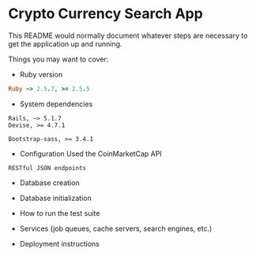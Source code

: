 # Crypto Currency Search App

This README would normally document whatever steps are necessary to get the
application up and running.

Things you may want to cover:

* Ruby version

```Ruby
Ruby ~> 2.5.7, >= 2.5.5
```
* System dependencies
```
Rails, ~> 5.1.7
Devise, >= 4.7.1
```
```Bootstrap
Bootstrap-sass, >= 3.4.1
```

* Configuration
Used the CoinMarketCap API
```
RESTful JSON endpoints
```

* Database creation

* Database initialization

* How to run the test suite

* Services (job queues, cache servers, search engines, etc.)

* Deployment instructions

